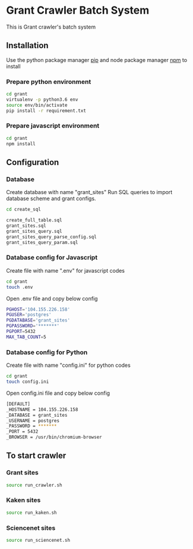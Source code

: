 # Grant Crawler Batch System

This is Grant crawler's batch system

## Installation

Use the python package manager [pip](https://pip.pypa.io/en/stable/) and node package manager [npm](https://www.npmjs.com/) to install 


### Prepare python environment
```sh
cd grant
virtualenv -p python3.6 env
source env/bin/activate
pip install -r requirement.txt
```

### Prepare javascript environment
```sh
cd grant
npm install
```

## Configuration

### Database
Create database with name "grant_sites"
Run SQL queries to import database scheme and grant configs.


```sh
cd create_sql

create_full_table.sql
grant_sites.sql
grant_sites_query.sql
grant_sites_query_parse_config.sql
grant_sites_query_param.sql
```


### Database config for Javascript
Create file with name ".env" for javascript codes
```sh
cd grant
touch .env
```

Open .env file and copy below config
```sh
PGHOST='104.155.226.158'
PGUSER='postgres'
PGDATABASE='grant_sites'
PGPASSWORD='*******'
PGPORT=5432
MAX_TAB_COUNT=5
```

### Database config for Python 
Create file with name "config.ini" for python codes
```sh
cd grant
touch config.ini
```

Open config.ini file and copy below config
```sh
[DEFAULT]
_HOSTNAME = 104.155.226.158
_DATABASE = grant_sites
_USERNAME = postgres
_PASSWORD = *******
_PORT = 5432
_BROWSER = /usr/bin/chromium-browser
```

## To start crawler

### Grant sites 
```sh
source run_crawler.sh
```

### Kaken sites
```sh
source run_kaken.sh
```

### Sciencenet sites 
```sh
source run_sciencenet.sh
```